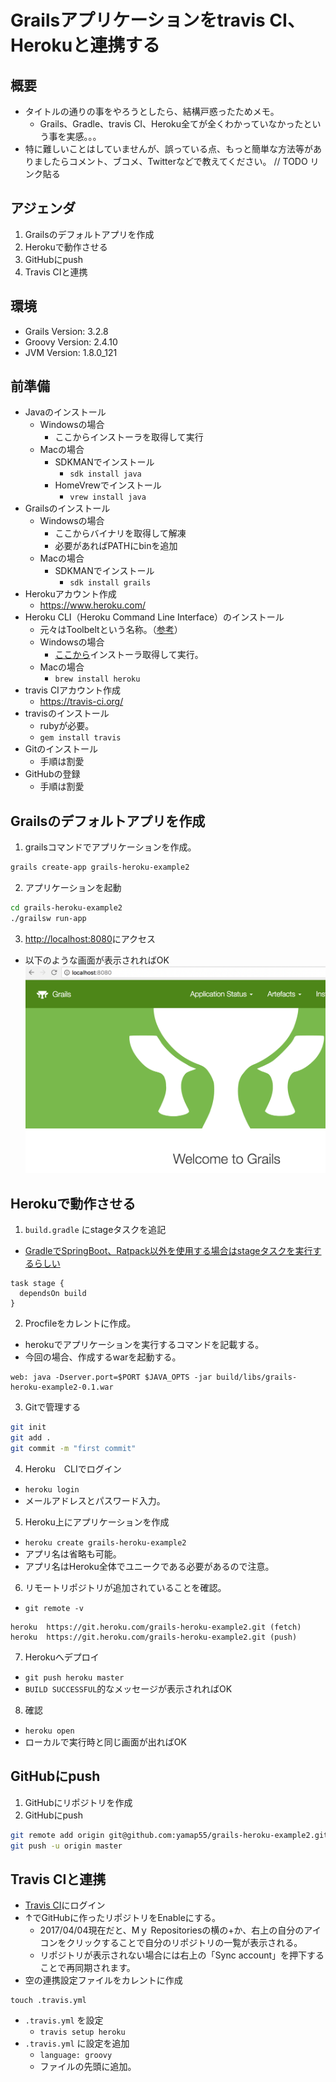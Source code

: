 # Grailsアプリケーションをtravis CI、Herokuと連携する
## 概要
- タイトルの通りの事をやろうとしたら、結構戸惑ったためメモ。
  - Grails、Gradle、travis CI、Heroku全てが全くわかっていなかったという事を実感。。。
- 特に難しいことはしていませんが、誤っている点、もっと簡単な方法等がありましたらコメント、ブコメ、Twitterなどで教えてください。 // TODO リンク貼る

## アジェンダ
1. Grailsのデフォルトアプリを作成
2. Herokuで動作させる
3. GitHubにpush
4. Travis CIと連携

## 環境
- Grails Version: 3.2.8
- Groovy Version: 2.4.10
- JVM Version: 1.8.0_121

## 前準備
- Javaのインストール
  - Windowsの場合
    - ここからインストーラを取得して実行
  - Macの場合
    - SDKMANでインストール
      - ```sdk install java```
    - HomeVrewでインストール
      - ```vrew install java```
- Grailsのインストール
  - Windowsの場合
    - ここからバイナリを取得して解凍
    - 必要があればPATHにbinを追加
  - Macの場合
    - SDKMANでインストール
      - ```sdk install grails```
- Herokuアカウント作成
  - https://www.heroku.com/
- Heroku CLI（Heroku Command Line Interface）のインストール
  - 元々はToolbeltという名称。（[参考](https://devcenter.heroku.com/articles/heroku-cli)）
  - Windowsの場合
    - [ここから](https://devcenter.heroku.com/articles/heroku-cli)インストーラ取得して実行。
  - Macの場合
    - ```brew install heroku```
- travis CIアカウント作成
  - https://travis-ci.org/
- travisのインストール
  - rubyが必要。
  - ```gem install travis```
- Gitのインストール
  - 手順は割愛
- GitHubの登録
  - 手順は割愛

## Grailsのデフォルトアプリを作成
1. grailsコマンドでアプリケーションを作成。
```sh
grails create-app grails-heroku-example2
```
2. アプリケーションを起動
```sh
cd grails-heroku-example2
./grailsw run-app
```
3. [http://localhost:8080](http://localhost:8080)にアクセス
- 以下のような画面が表示されればOK
![GrailsデフォルトTOP](./pic01.png)

## Herokuで動作させる
1. ```build.gradle``` にstageタスクを追記
  - [GradleでSpringBoot、Ratpack以外を使用する場合はstageタスクを実行するらしい](https://devcenter.heroku.com/articles/deploying-gradle-apps-on-heroku#verify-that-your-build-file-is-set-up-correctly)
```
task stage {
  dependsOn build
}
```
2. Procfileをカレントに作成。
  - herokuでアプリケーションを実行するコマンドを記載する。
  - 今回の場合、作成するwarを起動する。
```
web: java -Dserver.port=$PORT $JAVA_OPTS -jar build/libs/grails-heroku-example2-0.1.war
```
3. Gitで管理する
```sh
git init
git add .
git commit -m "first commit"
```
4. Heroku　CLIでログイン
  - ```heroku login```
  - メールアドレスとパスワード入力。
5. Heroku上にアプリケーションを作成
  - ```heroku create grails-heroku-example2```
  - アプリ名は省略も可能。
  - アプリ名はHeroku全体でユニークである必要があるので注意。
6. リモートリポジトリが追加されていることを確認。
  - ```git remote -v```
```
heroku	https://git.heroku.com/grails-heroku-example2.git (fetch)
heroku	https://git.heroku.com/grails-heroku-example2.git (push)
```
7. Herokuへデプロイ
  - ```git push heroku master```
  - ```BUILD SUCCESSFUL```的なメッセージが表示されればOK
8. 確認
  - ```heroku open```
  - ローカルで実行時と同じ画面が出ればOK

## GitHubにpush
1. GitHubにリポジトリを作成
2. GitHubにpush
```sh
git remote add origin git@github.com:yamap55/grails-heroku-example2.git
git push -u origin master
```

## Travis CIと連携
- [Travis CI](https://travis-ci.org/)にログイン
- ↑でGitHubに作ったリポジトリをEnableにする。
  - 2017/04/04現在だと、Mｙ Repositoriesの横の+か、右上の自分のアイコンをクリックすることで自分のリポジトリの一覧が表示される。
  - リポジトリが表示されない場合には右上の「Sync account」を押下することで再同期されます。
- 空の連携設定ファイルをカレントに作成
```
touch .travis.yml
```
- ```.travis.yml``` を設定
  - ```travis setup heroku```
- ```.travis.yml``` に設定を追加
  - ```language: groovy```
  - ファイルの先頭に追加。
  
